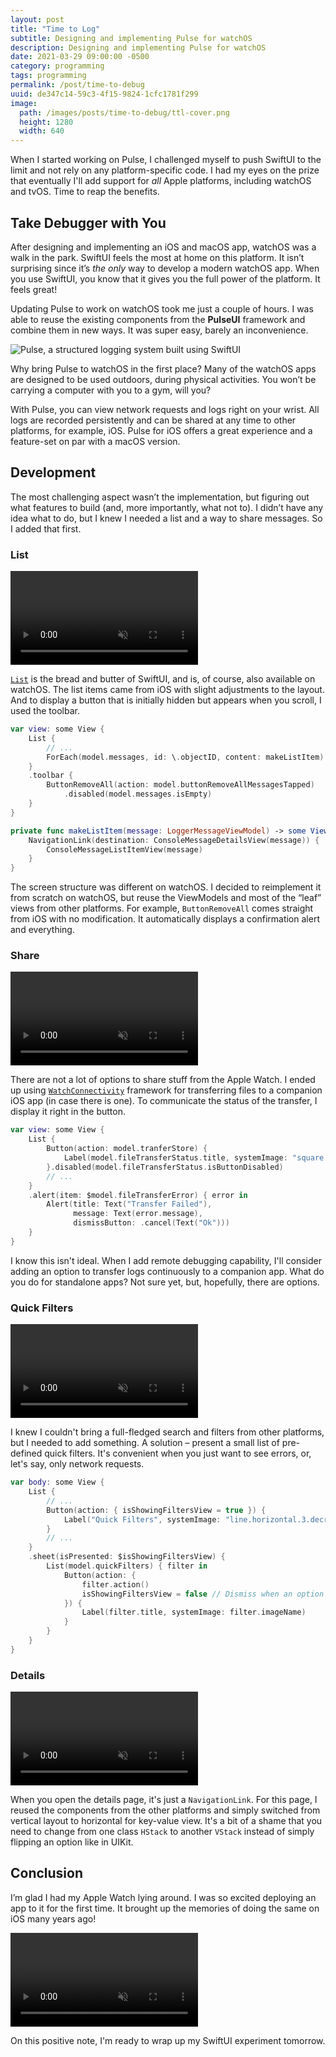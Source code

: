 ```yaml
---
layout: post
title: "Time to Log"
subtitle: Designing and implementing Pulse for watchOS
description: Designing and implementing Pulse for watchOS
date: 2021-03-29 09:00:00 -0500
category: programming
tags: programming
permalink: /post/time-to-debug
uuid: de347c14-59c3-4f15-9824-1cfc1781f299
image:
  path: /images/posts/time-to-debug/ttl-cover.png
  height: 1280
  width: 640
---
```


When I started working on Pulse, I challenged myself to push SwiftUI to the limit and not rely on any platform-specific code. I had my eyes on the prize that eventually I'll add support for _all_ Apple platforms, including watchOS and tvOS. Time to reap the benefits.

## Take Debugger with You

After designing and implementing an iOS and macOS app, watchOS was a walk in the park. SwiftUI feels the most at home on this platform. It isn’t surprising since it’s _the only_ way to develop a modern watchOS app. When you use SwiftUI, you know that it gives you the full power of the platform. It feels great!

Updating Pulse to work on watchOS took me just a couple of hours. I was able to reuse the existing components from the **PulseUI** framework and combine them in new ways. It was super easy, barely an inconvenience.

<img alt="Pulse, a structured logging system built using SwiftUI" class="Screenshot Any-responsiveCard" src="{{ site.url }}/images/posts/pulse/promo-6.png">

Why bring Pulse to watchOS in the first place? Many of the watchOS apps are designed to be used outdoors, during physical activities. You won’t be carrying a computer with you to a gym, will you?

With Pulse, you can view network requests and logs right on your wrist. All logs are recorded persistently and can be shared at any time to other platforms, for example, iOS. Pulse for iOS offers a great experience and a feature-set on par with a macOS version.

## Development

The most challenging aspect wasn’t the implementation, but figuring out what features to build (and, more importantly, what not to). I didn’t have any idea what to do, but I knew I needed a list and a way to share messages. So I added that first.

### List

<div class="BlogVideo NewScreenshot" style="max-width: 321px;">
<video autoplay loop muted playsinline preload="auto">
  <source src="{{ site.url }}/videos/debug/01-toolbar.mp4" type="video/mp4">
</video>
</div>

[`List`](https://developer.apple.com/documentation/swiftui/list) is the bread and butter of SwiftUI, and is, of course, also available on watchOS. The list items came from iOS with slight adjustments to the layout. And to display a button that is initially hidden but appears when you scroll, I used the toolbar.

```swift
var view: some View {
    List {
        // ...
        ForEach(model.messages, id: \.objectID, content: makeListItem)
    }
    .toolbar {
        ButtonRemoveAll(action: model.buttonRemoveAllMessagesTapped)
            .disabled(model.messages.isEmpty)
    }
}

private func makeListItem(message: LoggerMessageViewModel) -> some View {
    NavigationLink(destination: ConsoleMessageDetailsView(message)) {
        ConsoleMessageListItemView(message)
    }
}
```

The screen structure was different on watchOS. I decided to reimplement it from scratch on watchOS, but reuse the ViewModels and most of the “leaf” views from other platforms. For example, `ButtonRemoveAll` comes straight from iOS with no modification. It automatically displays a confirmation alert and everything.

### Share

<div class="BlogVideo NewScreenshot" style="max-width: 321px;">
<video autoplay loop muted playsinline preload="auto">
  <source src="{{ site.url }}/videos/debug/02-sharing.mp4" type="video/mp4">
</video>
</div>

There are not a lot of options to share stuff from the Apple Watch. I ended up using [`WatchConnectivity`](https://developer.apple.com/documentation/watchconnectivity) framework for transferring files to a companion iOS app (in case there is one). To communicate the status of the transfer, I display it right in the button.

```swift
var view: some View {
    List {
        Button(action: model.tranferStore) {
            Label(model.fileTransferStatus.title, systemImage: "square.and.arrow.up")
        }.disabled(model.fileTransferStatus.isButtonDisabled)
        // ...
    }
    .alert(item: $model.fileTransferError) { error in
        Alert(title: Text("Transfer Failed"),
              message: Text(error.message),
              dismissButton: .cancel(Text("Ok")))
    }
}
```

I know this isn't ideal. When I add remote debugging capability, I'll consider adding an option to transfer logs continuously to a companion app. What do you do for standalone apps? Not sure yet, but, hopefully, there are options.

### Quick Filters

<div class="BlogVideo NewScreenshot" style="max-width: 321px;">
<video autoplay loop muted playsinline preload="auto">
  <source src="{{ site.url }}/videos/debug/03-quick-filters.mp4" type="video/mp4">
</video>
</div>

I knew I couldn't bring a full-fledged search and filters from other platforms, but I needed to add something. A solution – present a small list of pre-defined quick filters. It's convenient when you just want to see errors, or, let's say, only network requests.

```swift
var body: some View {
    List {
        // ...
        Button(action: { isShowingFiltersView = true }) {
            Label("Quick Filters", systemImage: "line.horizontal.3.decrease.circle")
        }
        // ...
    }
    .sheet(isPresented: $isShowingFiltersView) {
        List(model.quickFilters) { filter in
            Button(action: {
                filter.action()
                isShowingFiltersView = false // Dismiss when an option is selected
            }) {
                Label(filter.title, systemImage: filter.imageName)
            }
        }
    }
}
```

### Details

<div class="BlogVideo NewScreenshot" style="max-width: 321px;">
<video autoplay loop muted playsinline preload="auto">
  <source src="{{ site.url }}/videos/debug/04-navigation.mp4" type="video/mp4">
</video>
</div>

When you open the details page, it's just a `NavigationLink`. For this page, I reused the components from the other platforms and simply switched from vertical layout to horizontal for key-value view. It's a bit of a shame that you need to change from one class `HStack` to another `VStack` instead of simply flipping an option like in UIKit.

## Conclusion

I’m glad I had my Apple Watch lying around. I was so excited deploying an app to it for the first time. It brought up the memories of doing the same on iOS many years ago!

<div class="BlogVideo NewScreenshot">
<video controls muted playsinline preload="auto">
  <source src="{{ site.url }}/videos/debug/share-to-phone.mp4" type="video/mp4">
</video>
</div>

On this positive note, I'm ready to wrap up my SwiftUI experiment tomorrow.
